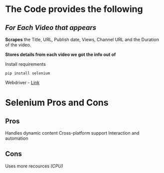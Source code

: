 # **The Code provides the following**

## _For Each Video that appears_

**Scrapes** the Title, URL, Publish date, Views, Channel URL and the Duration of the video.

**Stores details from each video we got the info out of**

Install requirements

```pip
pip install selenium
```

Webdriver - [Link](https://chromedriver.chromium.org/downloads) 

# Selenium Pros and Cons
## Pros
Handles dynamic content
Cross-platform support
Interaction and automation
## Cons
Uses more recources _(CPU)_
